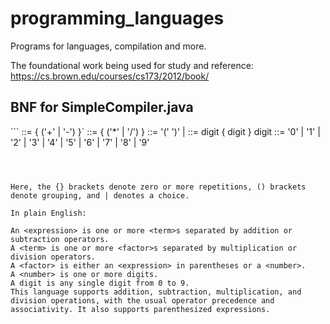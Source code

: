 # programming_languages
Programs for languages, compilation and more.

The foundational work being used for study and reference: https://cs.brown.edu/courses/cs173/2012/book/

## BNF for SimpleCompiler.java


```<expression> ::= <term> { ('+' | '-') <term> }`
 <term> ::= <factor> { ('*' | '/') <factor> }
<factor> ::= '(' <expression> ')' | <number>
<number> ::= digit { digit }
digit ::= '0' | '1' | '2' | '3' | '4' | '5' | '6' | '7' | '8' | '9'
```



Here, the {} brackets denote zero or more repetitions, () brackets denote grouping, and | denotes a choice.

In plain English:

An <expression> is one or more <term>s separated by addition or subtraction operators.
A <term> is one or more <factor>s separated by multiplication or division operators.
A <factor> is either an <expression> in parentheses or a <number>.
A <number> is one or more digits.
A digit is any single digit from 0 to 9.
This language supports addition, subtraction, multiplication, and division operations, with the usual operator precedence and associativity. It also supports parenthesized expressions.


